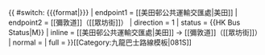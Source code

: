 {{ #switch: {{{format|}}}
  | endpoint1 = [[美田邨公共運輸交匯處|美田]]
  | endpoint2 = [[彌敦道]]（[[眾坊街]]）
  | direction = 1
  | status = {{HK Bus Status|M}}
  | inline = [[美田邨公共運輸交匯處|美田]] → [[彌敦道]]（[[眾坊街]]）
  | normal =
  | full =
}}<noinclude>[[Category:九龍巴士路線模板|081S]]</noinclude>